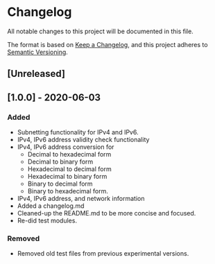 # Changelog
All notable changes to this project will be documented in this file.

The format is based on [Keep a Changelog](https://keepachangelog.com/en/1.0.0/),
and this project adheres to [Semantic Versioning](https://semver.org/spec/v2.0.0.html).

## [Unreleased]

## [1.0.0] - 2020-06-03
### Added
- Subnetting functionality for IPv4 and IPv6.
- IPv4, IPv6 address validity check functionality
- IPv4, IPv6 address conversion for
  - Decimal to hexadecimal form
  - Decimal to binary form
  - Hexadecimal to decimal form
  - Hexadecimal to binary form
  - Binary to decimal form
  - Binary to hexadecimal form.
- IPv4, IPv6 address, and network information
- Added a changelog.md
- Cleaned-up the README.md to be more concise and focused.
- Re-did test modules.

### Removed
- Removed old test files from previous experimental versions.





